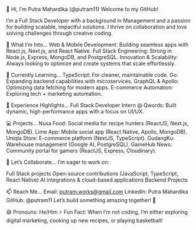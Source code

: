 👋 Hi, I'm Putra Mahardika (@putram11)
Welcome to my GitHub!

I’m a Full Stack Developer with a background in Management and a passion for building scalable, impactful solutions. I thrive on collaboration and love solving challenges through creative coding.

👀 What I’m Into...
Web & Mobile Development: Building seamless apps with React.js, Next.js, and React Native.
Full Stack Engineering: Strong in Node.js, Express, MongoDB, and PostgreSQL.
Innovation & Scalability: Always looking to optimize and create systems that scale effortlessly.

🌱 Currently Learning...
TypeScript: For cleaner, maintainable code.
Go: Expanding backend capabilities with microservices.
GraphQL & Apollo: Optimizing data fetching for modern apps.
E-commerce Automation: Exploring tech + marketing automation.

💼 Experience Highlights...
Full Stack Developer Intern @ Qwords: Built dynamic, high-performance apps with a focus on UI/UX.

💻 Projects...
Nusa Food: Social media for recipe hunters (ReactJS, Next.js, MongoDB).
Lime App: Mobile social app (React Native, Apollo, MongoDB).
Uniqla Store: E-commerce platform (NextJS, TypeScript).
GudangKu: Warehouse management (Google AI, PostgreSQL).
GameHub News: Community portal for gamers (ReactJS, Express, Cloudinary).

💞️ Let’s Collaborate...
I’m eager to work on:

Full Stack projects
Open-source contributions (JavaScript, TypeScript, React Native)
AI integrations & cloud-based applications
Backend Projects

📫 Reach Me...
Email: putram.works@gmail.com
LinkedIn: Putra Mahardika
GitHub: @putram11
Let’s build something amazing together! 🚀

😄 Pronouns: He/Him
⚡ Fun Fact: When I’m not coding, I’m either exploring digital marketing, cooking up new recipes, or playing basketball!
